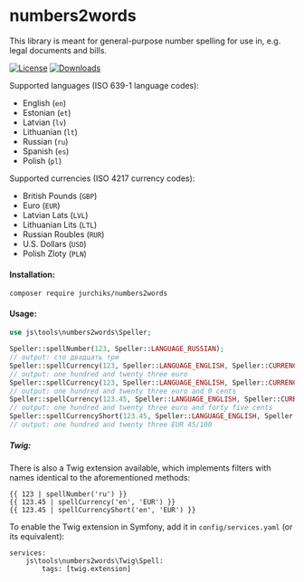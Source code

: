 numbers2words
=============
This library is meant for general-purpose number spelling for use in, e.g. legal documents and bills.

[![License](https://poser.pugx.org/jurchiks/numbers2words/license)](https://packagist.org/packages/jurchiks/numbers2words)
[![Downloads](https://poser.pugx.org/jurchiks/numbers2words/downloads)](https://packagist.org/packages/jurchiks/numbers2words)

Supported languages (ISO 639-1 language codes):
* English (`en`)
* Estonian (`et`)
* Latvian (`lv`)
* Lithuanian (`lt`)
* Russian (`ru`)
* Spanish (`es`)
* Polish (`pl`)

Supported currencies (ISO 4217 currency codes):
* British Pounds (`GBP`)
* Euro (`EUR`)
* Latvian Lats (`LVL`)
* Lithuanian Lits (`LTL`)
* Russian Roubles (`RUR`)
* U.S. Dollars (`USD`)
* Polish Zloty (`PLN`)

#### Installation:

```
composer require jurchiks/numbers2words
```

#### Usage:
```php
use js\tools\numbers2words\Speller;

Speller::spellNumber(123, Speller::LANGUAGE_RUSSIAN);
// output: сто двадцать три
Speller::spellCurrency(123, Speller::LANGUAGE_ENGLISH, Speller::CURRENCY_EURO, false);
// output: one hundred and twenty three euro
Speller::spellCurrency(123, Speller::LANGUAGE_ENGLISH, Speller::CURRENCY_EURO);
// output: one hundred and twenty three euro and 0 cents
Speller::spellCurrency(123.45, Speller::LANGUAGE_ENGLISH, Speller::CURRENCY_EURO, true, true);
// output: one hundred and twenty three euro and forty five cents
Speller::spellCurrencyShort(123.45, Speller::LANGUAGE_ENGLISH, Speller::CURRENCY_EURO);
// output: one hundred and twenty three EUR 45/100
```

##### Twig:

There is also a Twig extension available, which implements filters with names identical to the aforementioned methods:
```
{{ 123 | spellNumber('ru') }}
{{ 123.45 | spellCurrency('en', 'EUR') }}
{{ 123.45 | spellCurrencyShort('en', 'EUR') }}
```

To enable the Twig extension in Symfony, add it in `config/services.yaml` (or its equivalent):
```
services:
    js\tools\numbers2words\Twig\Spell:
        tags: [twig.extension]
```
